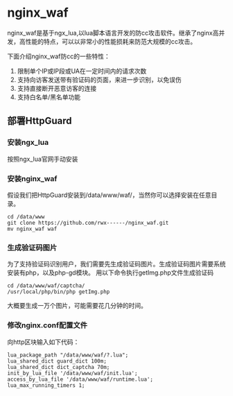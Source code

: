 # nginx_waf

nginx\_waf是基于ngx\_lua,以lua脚本语言开发的防cc攻击软件。继承了nginx高并发，高性能的特点，可以以非常小的性能损耗来防范大规模的cc攻击。

下面介绍nginx\_waf防cc的一些特性：

1. 限制单个IP或IP段或UA在一定时间内的请求次数
2. 支持向访客发送带有验证码的页面，来进一步识别，以免误伤
3. 支持直接断开恶意访客的连接
4. 支持白名单/黑名单功能

## 部署HttpGuard
### 安装ngx\_lua

按照ngx\_lua官网手动安装

### 安装nginx\_waf

假设我们把HttpGuard安装到/data/www/waf/，当然你可以选择安装在任意目录。

```
cd /data/www
git clone https://github.com/rwx------/nginx_waf.git
mv nginx_waf waf
```

### 生成验证码图片

为了支持验证码识别用户，我们需要先生成验证码图片。生成验证码图片需要系统安装有php，以及php-gd模块。
用以下命令执行getImg.php文件生成验证码

```
cd /data/www/waf/captcha/
/usr/local/php/bin/php getImg.php
```

大概要生成一万个图片，可能需要花几分钟的时间。

### 修改nginx.conf配置文件

向http区块输入如下代码：

```
lua_package_path "/data/www/waf/?.lua";
lua_shared_dict guard_dict 100m;
lua_shared_dict dict_captcha 70m;
init_by_lua_file '/data/www/waf/init.lua';
access_by_lua_file '/data/www/waf/runtime.lua';
lua_max_running_timers 1;
```
